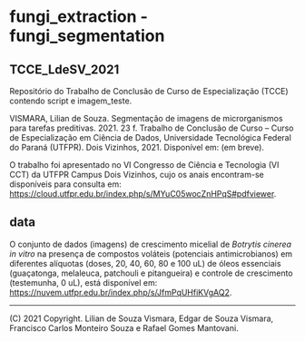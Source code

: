 # fungi_extraction - fungi_segmentation

## TCCE_LdeSV_2021
Repositório do Trabalho de Conclusão de Curso de Especialização (TCCE) contendo script e imagem_teste.

VISMARA, Lilian de Souza. Segmentação de imagens de microrganismos para tarefas preditivas. 2021. 23 f. Trabalho de Conclusão de Curso – Curso de Especialização em Ciência de Dados, Universidade Tecnológica Federal do Paraná (UTFPR). Dois Vizinhos, 2021. Disponível em: (em breve). 

O trabalho foi apresentado no VI Congresso de Ciência e Tecnologia (VI CCT) da UTFPR Campus Dois Vizinhos, cujo os anais encontram-se disponíveis para consulta em: https://cloud.utfpr.edu.br/index.php/s/MYuC05wocZnHPqS#pdfviewer.

## data
O conjunto de dados (imagens) de crescimento micelial de *Botrytis cinerea in vitro* na presença de compostos voláteis (potenciais antimicrobianos) em diferentes alíquotas (doses, 20, 40, 60, 80 e 100 uL) de óleos essenciais (guaçatonga, melaleuca, patchouli e pitangueira) e controle de crescimento (testemunha, 0 uL), está disponível em: https://nuvem.utfpr.edu.br/index.php/s/JfmPqUHfiKVgAQ2.

---

(C) 2021 Copyright. Lilian de Souza Vismara, Edgar de Souza Vismara, Francisco Carlos Monteiro Souza e Rafael Gomes Mantovani.

